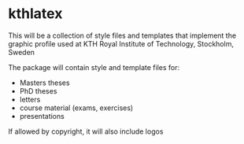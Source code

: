 # kthlatex
This will be a collection of style files and templates that implement the graphic profile used at KTH Royal Institute of Technology, Stockholm, Sweden

The package will contain style and template files for:
* Masters theses
* PhD theses
* letters
* course material (exams, exercises)
* presentations

If allowed by copyright, it will also include logos
